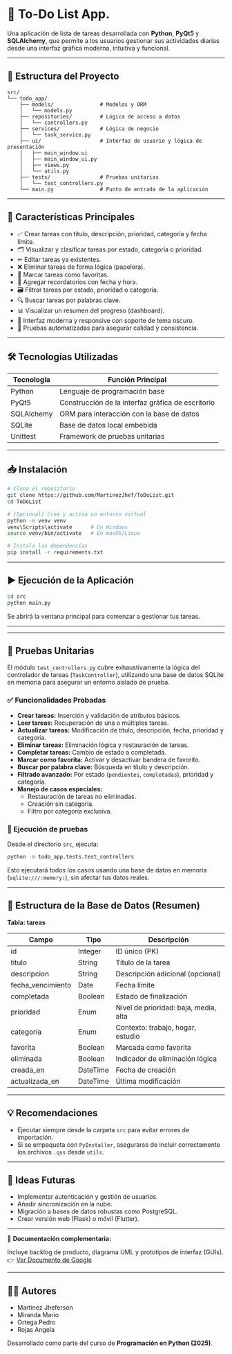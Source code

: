 # 📝 To-Do List App.

Una aplicación de lista de tareas desarrollada con **Python**, **PyQt5** y **SQLAlchemy**, que permite a los usuarios gestionar sus actividades diarias desde una interfaz gráfica moderna, intuitiva y funcional.

---

## 📂 Estructura del Proyecto

```
src/
└── todo_app/
    ├── models/               # Modelos y ORM
    │   └── models.py
    ├── repositories/         # Lógica de acceso a datos
    │   └── controllers.py
    ├── services/             # Lógica de negocio
    │   └── task_service.py
    ├── ui/                   # Interfaz de usuario y lógica de presentación
    │   ├── main_window.ui
    │   ├── main_window_ui.py
    │   ├── views.py
    │   └── utils.py
    ├── tests/                # Pruebas unitarias
    │   └── test_controllers.py
    └── main.py               # Punto de entrada de la aplicación
```

---

## 🚀 Características Principales

- ✅ Crear tareas con título, descripción, prioridad, categoría y fecha límite.
- 🗂 Visualizar y clasificar tareas por estado, categoría o prioridad.
- ✏ Editar tareas ya existentes.
- ❌ Eliminar tareas de forma lógica (papelera).
- 📌 Marcar tareas como favoritas.
- 🔔 Agregar recordatorios con fecha y hora.
- 🗃 Filtrar tareas por estado, prioridad o categoría.
- 🔍 Buscar tareas por palabras clave.
- 📊 Visualizar un resumen del progreso (dashboard).
- 🎨 Interfaz moderna y responsive con soporte de tema oscuro.
- 🧪 Pruebas automatizadas para asegurar calidad y consistencia.

---

## 🛠 Tecnologías Utilizadas

| Tecnología   | Función Principal                                 |
|--------------|---------------------------------------------------|
| Python       | Lenguaje de programación base                     |
| PyQt5        | Construcción de la interfaz gráfica de escritorio |
| SQLAlchemy   | ORM para interacción con la base de datos         |
| SQLite       | Base de datos local embebida                      |
| Unittest     | Framework de pruebas unitarias                    |

---

## 📥 Instalación

```bash
# Clona el repositorio
git clone https://github.com/MartinezJhef/ToDoList.git
cd ToDoList

# (Opcional) Crea y activa un entorno virtual
python -m venv venv
venv\Scripts\activate      # En Windows
source venv/bin/activate   # En macOS/Linux

# Instala las dependencias
pip install -r requirements.txt
```

---

## ▶ Ejecución de la Aplicación

```bash
cd src
python main.py
```

Se abrirá la ventana principal para comenzar a gestionar tus tareas.

---

---

## 🧪 Pruebas Unitarias

El módulo `test_controllers.py` cubre exhaustivamente la lógica del controlador de tareas (`TaskController`), utilizando una base de datos SQLite en memoria para asegurar un entorno aislado de prueba.

### ✅ Funcionalidades Probadas

- **Crear tareas:** Inserción y validación de atributos básicos.
- **Leer tareas:** Recuperación de una o múltiples tareas.
- **Actualizar tareas:** Modificación de título, descripción, fecha, prioridad y categoría.
- **Eliminar tareas:** Eliminación lógica y restauración de tareas.
- **Completar tareas:** Cambio de estado a completada.
- **Marcar como favorita:** Activar y desactivar bandera de favorito.
- **Buscar por palabra clave:** Búsqueda en título y descripción.
- **Filtrado avanzado:** Por estado (`pendientes`, `completadas`), prioridad y categoría.
- **Manejo de casos especiales:**
  - Restauración de tareas no eliminadas.
  - Creación sin categoría.
  - Filtro por categoría exclusiva.

### 📌 Ejecución de pruebas

Desde el directorio `src`, ejecuta:

```bash
python -m todo_app.tests.test_controllers
```

Esto ejecutará todos los casos usando una base de datos en memoria (`sqlite:///:memory:`), sin afectar tus datos reales.

---


## 🧱 Estructura de la Base de Datos (Resumen)

**Tabla: tareas**

| Campo         | Tipo     | Descripción                            |
|---------------|----------|----------------------------------------|
| id            | Integer  | ID único (PK)                          |
| titulo        | String   | Título de la tarea                     |
| descripcion   | String   | Descripción adicional (opcional)       |
| fecha_vencimiento | Date | Fecha límite                           |
| completada    | Boolean  | Estado de finalización                 |
| prioridad     | Enum     | Nivel de prioridad: baja, media, alta  |
| categoria     | Enum     | Contexto: trabajo, hogar, estudio      |
| favorita      | Boolean  | Marcada como favorita                  |
| eliminada     | Boolean  | Indicador de eliminación lógica        |
| creada_en     | DateTime | Fecha de creación                      |
| actualizada_en| DateTime | Última modificación                    |

---

## 💡 Recomendaciones

- Ejecutar siempre desde la carpeta `src` para evitar errores de importación.
- Si se empaqueta con `PyInstaller`, asegurarse de incluir correctamente los archivos `.qss` desde `utils`.

---

## 🚧 Ideas Futuras

- Implementar autenticación y gestión de usuarios.
- Añadir sincronización en la nube.
- Migración a bases de datos robustas como PostgreSQL.
- Crear versión web (Flask) o móvil (Flutter).

---

📄 **Documentación complementaria:**  

Incluye backlog de producto, diagrama UML y prototipos de interfaz (GUIs).  
👉 [Ver Documento de Google](https://docs.google.com/document/d/1UynbmVAwto1EdwsyijpDJ8e8eBIqFVwrLXx9mPvTj5c/edit?usp=sharing)

---

## 👨‍💻 Autores

- Martinez Jheferson  
- Miranda Mario  
- Ortega Pedro  
- Rojas Angela  

Desarrollado como parte del curso de **Programación en Python (2025)**.
